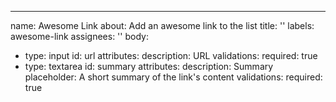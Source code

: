 ---
name: Awesome Link
about: Add an awesome link to the list
title: ''
labels: awesome-link
assignees: ''
body:
  - type: input
    id: url
    attributes:
      description: URL
    validations:
      required: true
  - type: textarea
    id: summary
    attributes:
      description: Summary
      placeholder: A short summary of the link's content
    validations:
      required: true
